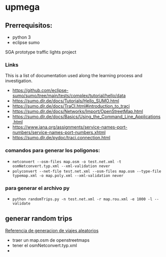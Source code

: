 # upmega

## Prerrequisitos:

- python 3
- eclipse sumo


SGA prototype traffic lights project



### Links

This is a list of documentation used along the learning process and investigation.

- https://github.com/eclipse-sumo/sumo/tree/main/tests/complex/tutorial/hello/data
- https://sumo.dlr.de/docs/Tutorials/Hello_SUMO.html
- https://sumo.dlr.de/docs/TraCI.html#introduction_to_traci
- https://sumo.dlr.de/docs/Networks/Import/OpenStreetMap.html
- https://sumo.dlr.de/docs/Basics/Using_the_Command_Line_Applications.html
- https://www.iana.org/assignments/service-names-port-numbers/service-names-port-numbers.xhtml
- https://sumo.dlr.de/pydoc/traci.connection.html

### comandos para generar los poligonos:

- `netconvert --osm-files map.osm -o test.net.xml -t osmNetconvert.typ.xml --xml-validation never`
- `polyconvert --net-file test.net.xml --osm-files map.osm --type-file typemap.xml -o map.poly.xml --xml-validation never`

### para generar el archivo py

- `python randomTrips.py -n test.net.xml -r map.rou.xml -e 1000 -l --validate`


## generar random trips

[Referencia de generacion de viajes aleatorios](https://www.youtube.com/watch?v=NOPn9sE0AdY)

- traer un map.osm de openstreetmaps
- tener el osmNetconvert.typ.xml
- 